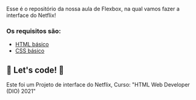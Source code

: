 Esse é o repositório da nossa aula de Flexbox, na qual vamos fazer a interface do Netflix! 

### Os requisitos são:

* [HTML básico](https://www.w3schools.com/html/)
* [CSS básico](https://developer.mozilla.org/pt-BR/docs/Web/CSS)

## 🚀 Let's code! 🚀

Este foi um Projeto de interface do Netflix, Curso: "HTML Web Developer (DIO) 2021"
